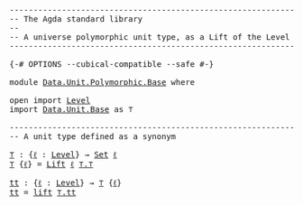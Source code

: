 <pre class="Agda"><a id="1" class="Comment">------------------------------------------------------------------------</a>
<a id="74" class="Comment">-- The Agda standard library</a>
<a id="103" class="Comment">--</a>
<a id="106" class="Comment">-- A universe polymorphic unit type, as a Lift of the Level 0 one.</a>
<a id="173" class="Comment">------------------------------------------------------------------------</a>

<a id="247" class="Symbol">{-#</a> <a id="251" class="Keyword">OPTIONS</a> <a id="259" class="Pragma">--cubical-compatible</a> <a id="280" class="Pragma">--safe</a> <a id="287" class="Symbol">#-}</a>

<a id="292" class="Keyword">module</a> <a id="299" href="Data.Unit.Polymorphic.Base.html" class="Module">Data.Unit.Polymorphic.Base</a> <a id="326" class="Keyword">where</a>

<a id="333" class="Keyword">open</a> <a id="338" class="Keyword">import</a> <a id="345" href="Level.html" class="Module">Level</a>
<a id="351" class="Keyword">import</a> <a id="358" href="Data.Unit.Base.html" class="Module">Data.Unit.Base</a> <a id="373" class="Symbol">as</a> <a id="376" class="Module">⊤</a>

<a id="379" class="Comment">------------------------------------------------------------------------</a>
<a id="452" class="Comment">-- A unit type defined as a synonym</a>

<a id="⊤"></a><a id="489" href="Data.Unit.Polymorphic.Base.html#489" class="Function">⊤</a> <a id="491" class="Symbol">:</a> <a id="493" class="Symbol">{</a><a id="494" href="Data.Unit.Polymorphic.Base.html#494" class="Bound">ℓ</a> <a id="496" class="Symbol">:</a> <a id="498" href="Agda.Primitive.html#742" class="Postulate">Level</a><a id="503" class="Symbol">}</a> <a id="505" class="Symbol">→</a> <a id="507" href="Agda.Primitive.html#388" class="Primitive">Set</a> <a id="511" href="Data.Unit.Polymorphic.Base.html#494" class="Bound">ℓ</a>
<a id="513" href="Data.Unit.Polymorphic.Base.html#489" class="Function">⊤</a> <a id="515" class="Symbol">{</a><a id="516" href="Data.Unit.Polymorphic.Base.html#516" class="Bound">ℓ</a><a id="517" class="Symbol">}</a> <a id="519" class="Symbol">=</a> <a id="521" href="Level.html#409" class="Record">Lift</a> <a id="526" href="Data.Unit.Polymorphic.Base.html#516" class="Bound">ℓ</a> <a id="528" href="Agda.Builtin.Unit.html#175" class="Record">⊤.⊤</a>

<a id="tt"></a><a id="533" href="Data.Unit.Polymorphic.Base.html#533" class="Function">tt</a> <a id="536" class="Symbol">:</a> <a id="538" class="Symbol">{</a><a id="539" href="Data.Unit.Polymorphic.Base.html#539" class="Bound">ℓ</a> <a id="541" class="Symbol">:</a> <a id="543" href="Agda.Primitive.html#742" class="Postulate">Level</a><a id="548" class="Symbol">}</a> <a id="550" class="Symbol">→</a> <a id="552" href="Data.Unit.Polymorphic.Base.html#489" class="Function">⊤</a> <a id="554" class="Symbol">{</a><a id="555" href="Data.Unit.Polymorphic.Base.html#539" class="Bound">ℓ</a><a id="556" class="Symbol">}</a>
<a id="558" href="Data.Unit.Polymorphic.Base.html#533" class="Function">tt</a> <a id="561" class="Symbol">=</a> <a id="563" href="Level.html#466" class="InductiveConstructor">lift</a> <a id="568" href="Agda.Builtin.Unit.html#212" class="InductiveConstructor">⊤.tt</a>
</pre>
